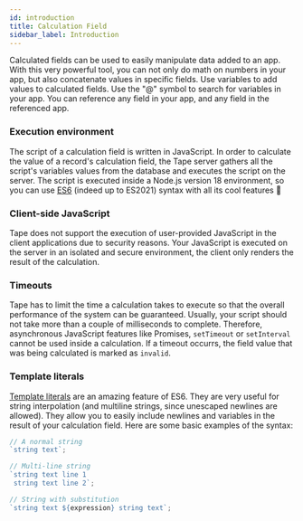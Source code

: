 ```yaml
---
id: introduction
title: Calculation Field
sidebar_label: Introduction
---
```


Calculated fields can be used to easily manipulate data added to an app. With this very powerful tool, you can not only do math on numbers in your app, but also concatenate values ​​in specific fields. Use variables to add values ​​to calculated fields. Use the "@" symbol to search for variables in your app. You can reference any field in your app, and any field in the referenced app.

### Execution environment

The script of a calculation field is written in JavaScript. In order to calculate the value of a record's calculation field, the Tape server gathers all the script's variables values from the database and executes the script on the server. The script is executed inside a Node.js version 18 environment, so you can use [ES6](https://www.javascripttutorial.net/es6/) (indeed up to ES2021) syntax with all its cool features :tada:

### Client-side JavaScript

Tape does not support the execution of user-provided JavaScript in the client applications due to security reasons. Your JavaScript is executed on the server in an isolated and secure environment, the client only renders the result of the calculation.

### Timeouts

Tape has to limit the time a calculation takes to execute so that the overall performance of the system can be guaranteed. Usually, your script should not take more than a couple of milliseconds to complete. Therefore, asynchronous JavaScript features like Promises, `setTimeout` or `setInterval` cannot be used inside a calculation. If a timeout occurrs, the field value that was being calculated is marked as `invalid`.

### Template literals

[Template literals](https://developer.mozilla.org/en-US/docs/Web/JavaScript/Reference/Template_literals) are an amazing feature of ES6. They are very useful for string interpolation (and multiline strings, since unescaped newlines are allowed). They allow you to easily include newlines and variables in the result of your calculation field. Here are some basic examples of the syntax:

```ts
// A normal string
`string text`;

// Multi-line string
`string text line 1
 string text line 2`;

// String with substitution
`string text ${expression} string text`;
```
